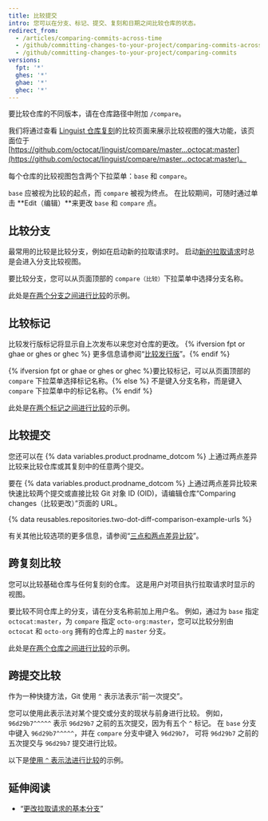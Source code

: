 ```yaml
---
title: 比较提交
intro: 您可以在分支、标记、提交、复刻和日期之间比较仓库的状态。
redirect_from:
  - /articles/comparing-commits-across-time
  - /github/committing-changes-to-your-project/comparing-commits-across-time
  - /github/committing-changes-to-your-project/comparing-commits
versions:
  fpt: '*'
  ghes: '*'
  ghae: '*'
  ghec: '*'
---
```


要比较仓库的不同版本，请在仓库路径中附加 `/compare`。

我们将通过查看 [Linguist 仓库复刻](https://github.com/octocat/linguist)的比较页面来展示比较视图的强大功能，该页面位于 [https://github.com/octocat/linguist/compare/master...octocat:master](https://github.com/octocat/linguist/compare/master...octocat:master)。

每个仓库的比较视图包含两个下拉菜单：`base` 和 `compare`。

`base` 应被视为比较的起点，而 `compare` 被视为终点。 在比较期间，可随时通过单击 **Edit（编辑）**来更改 `base` 和 `compare` 点。

## 比较分支

最常用的比较是比较分支，例如在启动新的拉取请求时。 启动[新的拉取请求](/articles/creating-a-pull-request)时总是会进入分支比较视图。

要比较分支，您可以从页面顶部的 `compare（比较）`下拉菜单中选择分支名称。

此处是[在两个分支之间进行比较](https://github.com/octocat/linguist/compare/master...octocat:an-example-comparison-for-docs)的示例。

## 比较标记

比较发行版标记将显示自上次发布以来您对仓库的更改。 {% ifversion fpt or ghae or ghes or ghec %} 更多信息请参阅“[比较发行版](/github/administering-a-repository/comparing-releases)”。{% endif %}

{% ifversion fpt or ghae or ghes or ghec %}要比较标记，可以从页面顶部的 `compare` 下拉菜单选择标记名称。{% else %} 不是键入分支名称，而是键入 `compare` 下拉菜单中的标记名称。{% endif %}

此处是[在两个标记之间进行比较](https://github.com/octocat/linguist/compare/v2.2.0...octocat:v2.3.3)的示例。

## 比较提交

您还可以在 {% data variables.product.prodname_dotcom %} 上通过两点差异比较来比较仓库或其复刻中的任意两个提交。

要在 {% data variables.product.prodname_dotcom %} 上通过两点差异比较来快速比较两个提交或直接比较 Git 对象 ID (OID)，请编辑仓库“Comparing changes（比较更改）”页面的 URL。

{% data reusables.repositories.two-dot-diff-comparison-example-urls %}

有关其他比较选项的更多信息，请参阅“[三点和两点差异比较](/articles/about-comparing-branches-in-pull-requests#three-dot-and-two-dot-git-diff-comparisons)”。

## 跨复刻比较

您可以比较基础仓库与任何复刻的仓库。 这是用户对项目执行拉取请求时显示的视图。

要比较不同仓库上的分支，请在分支名称前加上用户名。 例如，通过为 `base` 指定 `octocat:master`，为 `compare` 指定 `octo-org:master`，您可以比较分别由 `octocat` 和 `octo-org` 拥有的仓库上的 `master` 分支。

此处是[在两个仓库之间进行比较](https://github.com/octocat/linguist/compare/master...octo-org:master)的示例。

## 跨提交比较

作为一种快捷方法，Git 使用 `^` 表示法表示“前一次提交”。

您可以使用此表示法对某个提交或分支的现状与前身进行比较。 例如，`96d29b7^^^^^` 表示 `96d29b7` 之前的五次提交，因为有五个 `^` 标记。 在 `base` 分支中键入 `96d29b7^^^^^`，并在 `compare` 分支中键入 `96d29b7`， 可将 `96d29b7` 之前的五次提交与 `96d29b7` 提交进行比较。

以下是[使用 `^` 表示法进行比较](https://github.com/octocat/linguist/compare/octocat:96d29b7%5E%5E%5E%5E%5E...octocat:96d29b7)的示例。

## 延伸阅读

- “[更改拉取请求的基本分支](/articles/changing-the-base-branch-of-a-pull-request)”
